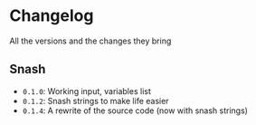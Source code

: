 # Changelog
All the versions and the changes they bring

## Snash
- `0.1.0`: Working input, variables list
- `0.1.2`: Snash strings to make life easier
- `0.1.4`: A rewrite of the source code (now with snash strings)
